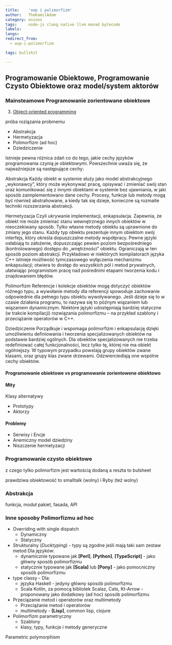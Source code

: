 ```yaml
---
title:    'oop i polimorfizm'
author:   TheKamilAdam
category: onions
tags:     node-js clang native llvm monad bytecode
labels:
langs:    
redirect_from:
  - oop-i-polimorfizm

tags: bullshit 

---
```




## Programowanie Obiektowe, Programowanie Czysto Obiektowe oraz model/system aktorów

### Mainsteamowe Programowanie zorientowane obiektowe
3. [Object-oriented programming](<https://en.wikipedia.org/wiki/Object-oriented_programming>)

  próba roziązania probmemu 
* Abstrakcja
* Hermetyzacja
* Polimorfizm (ad hoc)
* Dziedziczenie


Istnieje pewna różnica zdań co do tego, jakie cechy języków programowania czynią je obiektowymi. Powszechnie uważa się, że najważniejsze są następujące cechy:

Abstrakcja
Każdy obiekt w systemie służy jako model abstrakcyjnego „wykonawcy”, który może wykonywać pracę, opisywać i zmieniać swój stan oraz komunikować się z innymi obiektami w systemie bez ujawniania, w jaki sposób zaimplementowano dane cechy. Procesy, funkcje lub metody mogą być również abstrahowane, a kiedy tak się dzieje, konieczne są rozmaite techniki rozszerzania abstrakcji.

Hermetyzacja
Czyli ukrywanie implementacji, enkapsulacja. Zapewnia, że obiekt nie może zmieniać stanu wewnętrznego innych obiektów w nieoczekiwany sposób. Tylko własne metody obiektu są uprawnione do zmiany jego stanu. Każdy typ obiektu prezentuje innym obiektom swój interfejs, który określa dopuszczalne metody współpracy. Pewne języki osłabiają to założenie, dopuszczając pewien poziom bezpośredniego (kontrolowanego) dostępu do „wnętrzności” obiektu. Ograniczają w ten sposób poziom abstrakcji. Przykładowo w niektórych kompilatorach języka C++ istnieje możliwość tymczasowego wyłączenia mechanizmu enkapsulacji; otwiera to dostęp do wszystkich pól i metod prywatnych, ułatwiając programistom pracę nad pośrednimi etapami tworzenia kodu i znajdowaniem błędów.

Polimorfizm
Referencje i kolekcje obiektów mogą dotyczyć obiektów różnego typu, a wywołanie metody dla referencji spowoduje zachowanie odpowiednie dla pełnego typu obiektu wywoływanego. Jeśli dzieje się to w czasie działania programu, to nazywa się to późnym wiązaniem lub wiązaniem dynamicznym. Niektóre języki udostępniają bardziej statyczne (w trakcie kompilacji) rozwiązania polimorfizmu – na przykład szablony i przeciążanie operatorów w C++.

Dziedziczenie
Porządkuje i wspomaga polimorfizm i enkapsulację dzięki umożliwieniu definiowania i tworzenia specjalizowanych obiektów na podstawie bardziej ogólnych. Dla obiektów specjalizowanych nie trzeba redefiniować całej funkcjonalności, lecz tylko tę, której nie ma obiekt ogólniejszy. W typowym przypadku powstają grupy obiektów zwane klasami, oraz grupy klas zwane drzewami. Odzwierciedlają one wspólne cechy obiektów.







#### Programowanie obiektowe vs programowanie zorientowene obiektowo


#### Mity

Klasy
alternatywy
* Prototypy
* Aktorzy

#### Problemy
* Serwisy i Encje 
* Anemiczny model dziedziny
* Niszczenie hermetyzacji 



### Programowanie czysto obiektowe


 z czego tylko polimorfizm jest wartością dodaną a reszta to bulsheet

prawdziwa obiektowość to smalltalk (wolny) i Ryby (też wolny)


### Abstrakcja

funkcja, moduł pakiet, fasada, API



### Inne sposoby Polimorfizmu ad hoc

* Overriding with single dispatch
  * Dynamiczny
  * Statyczny
* Strukturalny (*Ducktyping*) - typy są zgodne jeśli mają taki sam zestaw metod
Dla języków: 
  * dynamicznie typowane jak **[Perl]**, **[Python]**, **[TypeScript]** - jako główny sposób polimorfizmu
  * statycznie typowane jak **[Scala]** lub **[Pony]**  - jako pomocniczny sposób polimorfizmu
* type classy - 
Dla:
  * języka Haskell - jedyny główny sposób polimorfizmu
  * Scala Kotlin, za pomocą bibliotek Scalaz, Cats, Kt-Arrow - proponowany jako dodatkowy (ad hoc) sposób polimorfizmu
* Przeciązanie metod i operatorów oraz multimetody
  * Przeciążanie metod i operatorów 
  * multimetody - **[Lisp]**, common lisp, clojure
* Polimorfizm parametryczny
  * Szablony
  * klasy, typy, funkcje i metody generyczne

Parametric polymorphism